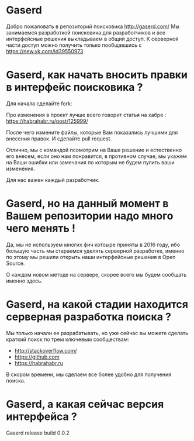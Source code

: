 # Gaserd

Добро пожаловать в репозиторий поисковика http://gaserd.com/
Мы занимаемся разработкой поисковика для разработчиков и все интерфейсные решения выкладываем в общий доступ.
К серверной части доступ можно получить только пообщавшись с https://new.vk.com/id39550973

# Gaserd, как начать вносить правки в интерфейс поисковика ?

Для начала сделайте fork:

Про изменения в проект лучше всего говорит статья на хабре : https://habrahabr.ru/post/125999/

После чего измените файлы, которые Вам показались лучшими для внесения правок.
И сделайте pull request.

Отлично, мы с командой псомотрим на Ваше решение и естественно его внесем, если оно нам понравится, в противном случае, мы укажем на Ваши ошибки или замечания по которым не будем пулить ваши изменения.

Для нас важен каждый разработчик.

# Gaserd, но на данный момент в Вашем репозитории надо много чего менять !

Да, мы не используем многих фич котоыре приняты в 2016 году, ибо большую часть мы стараемся уделять серверной разработке, именно по этому мы решили открыть наши интерфейсные решения в Open Source.

О каждом новом методе на сервере, скорее всего мы будем сообщать именно здесь.

# Gaserd, на какой стадии находится серверная разработка поиска ?

Мы только начали ее разрабатывать, но уже сейчас вы можете сделать краткий поиск по трем ключевым сообществам:
- http://stackoverflow.com/
- https://github.com
- https://habrahabr.ru

В скором времени, мы сделаем все более удобно для получения поиска.

# Gaserd, а какая сейчас версия интерфейса ?

Gaserd release build 0.0.2


